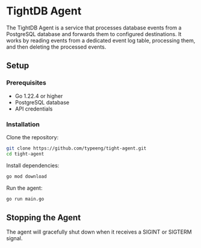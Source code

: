 # TightDB Agent

The TightDB Agent is a service that processes database events from a PostgreSQL database and forwards them to configured destinations. It works by reading events from a dedicated event log table, processing them, and then deleting the processed events.

## Setup

### Prerequisites

- Go 1.22.4 or higher
- PostgreSQL database
- API credentials

### Installation

Clone the repository:

```bash
git clone https://github.com/typeeng/tight-agent.git
cd tight-agent
```

Install dependencies:

```bash
go mod download
```

Run the agent:

```bash
go run main.go
```

## Stopping the Agent

The agent will gracefully shut down when it receives a SIGINT or SIGTERM signal. 